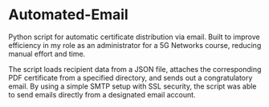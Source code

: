 # Automated-Email
Python script for automatic certificate distribution via email. Built to improve efficiency in my role as an administrator for a 5G Networks course, reducing manual effort and time.

The script loads recipient data from a JSON file, attaches the corresponding PDF certificate from a specified directory, and sends out a congratulatory email. By using a simple SMTP setup with SSL security, the script was able to send emails directly from a designated email account.
